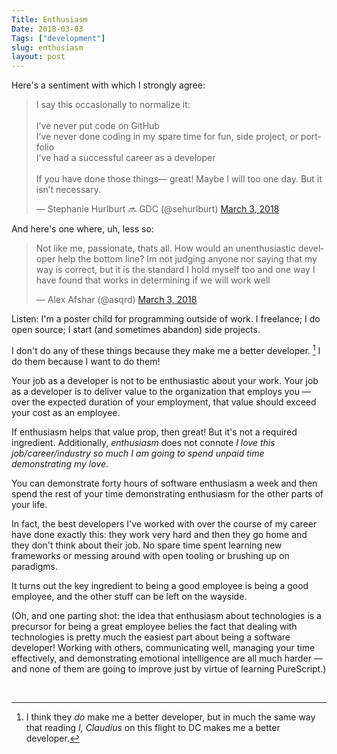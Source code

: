 ```yaml
---
Title: Enthusiasm
Date: 2018-03-03
Tags: ["development"]
slug: enthusiasm
layout: post
---
```


Here's a sentiment with which I strongly agree: 

<blockquote class="twitter-tweet" data-lang="en"><p lang="en" dir="ltr">I say this occasionally to normalize it:<br><br>I’ve never put code on GitHub<br>I’ve never done coding in my spare time for fun, side project, or portfolio<br>I’ve had a successful career as a developer<br><br>If you have done those things— great! Maybe I will too one day. But it isn’t necessary.</p>&mdash; Stephanie Hurlburt 🔜 GDC (@sehurlburt) <a href="https://twitter.com/sehurlburt/status/969814787428302850?ref_src=twsrc%5Etfw">March 3, 2018</a></blockquote>
<script async src="https://platform.twitter.com/widgets.js" charset="utf-8"></script>

And here's one where, uh, less so:

<blockquote class="twitter-tweet" data-lang="en"><p lang="en" dir="ltr">Not like me, passionate, thats all. How would an unenthusiastic developer help the bottom line? Im not judging anyone nor saying that my way is correct, but it is the standard I hold myself too and one way I have found that works in determining if we will work well</p>&mdash; Alex Afshar (@asqrd) <a href="https://twitter.com/asqrd_/status/969937535890853888?ref_src=twsrc%5Etfw">March 3, 2018</a></blockquote>
<script async src="https://platform.twitter.com/widgets.js" charset="utf-8"></script>

Listen: I'm a poster child for programming outside of work. I freelance; I do open source; I start (and sometimes abandon) side projects.

I don't do any of these things because they make me a better developer. [^1]  I do them because I want to do them!

Your job as a developer is not to be enthusiastic about your work.  Your job as a developer is to deliver value to the organization that employs you — over the expected duration of your employment, that value should exceed your cost as an employee.

If enthusiasm helps that value prop, then great!  But it's not a required ingredient.  Additionally, *enthusiasm* does not connote *I love this job/career/industry so much I am going to spend unpaid time demonstrating my love*.  

You can demonstrate forty hours of software enthusiasm a week and then spend the rest of your time demonstrating enthusiasm for the other parts of your life.

In fact, the best developers I've worked with over the course of my career have done exactly this: they work very hard and then they go home and they don't think about their job.  No spare time spent learning new frameworks or messing around with open tooling or brushing up on paradigms.

It turns out the key ingredient to being a good employee is being a good employee, and the other stuff can be left on the wayside.

(Oh, and one parting shot: the idea that enthusiasm about technologies is a precursor for being a great employee belies the fact that dealing with technologies is pretty much the easiest part about being a software developer! Working with others, communicating well, managing your time effectively, and demonstrating emotional intelligence are all much harder — and none of them are going to improve just by virtue of learning PureScript.)

<br />

[^1]: I think they *do* make me a better developer, but in much the same way that reading *I, Claudius* on this flight to DC makes me a better developer.